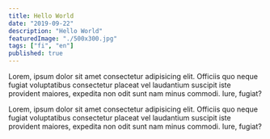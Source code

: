 ```yaml
---
title: Hello World
date: "2019-09-22"
description: "Hello World"
featuredImage: "./500x300.jpg"
tags: ["fi", "en"]
published: true
---
```


Lorem, ipsum dolor sit amet consectetur adipisicing elit. Officiis quo neque fugiat voluptatibus consectetur placeat vel laudantium suscipit iste provident maiores, expedita non odit sunt nam minus commodi. Iure, fugiat?

Lorem, ipsum dolor sit amet consectetur adipisicing elit. Officiis quo neque fugiat voluptatibus consectetur placeat vel laudantium suscipit iste provident maiores, expedita non odit sunt nam minus commodi. Iure, fugiat?